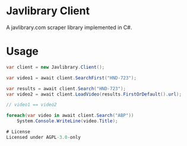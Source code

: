# Javlibrary Client
A javlibrary.com scraper library implemented in C#.

# Usage
```csharp
var client = new Javlibrary.Client();

var video1 = await client.SearchFirst("HND-723");

var results = await client.Search("HND-723");
var video2 = await client.LoadVideo(results.FirstOrDefault().url);

// video1 == video2

foreach(var video in await client.Search("ABP"))
    System.Console.WriteLine(video.Title);

# License
Licensed under AGPL-3.0-only
